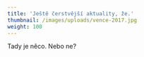 ```yaml
---
title: 'Ještě čerstvější aktuality, že.'
thumbnail: /images/uploads/vence-2017.jpg
weight: 100
---
```

Tady je něco. Nebo ne?
